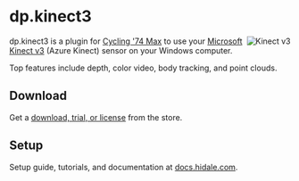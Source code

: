 # dp.kinect3

<img align="right" src="https://user-images.githubusercontent.com/679350/92308029-f2755800-ef9a-11ea-9e80-d133662376d1.jpg" alt="Kinect v3"/>

dp.kinect3
is a plugin for [Cycling '74 Max](https://cycling74.com/) to use your
[Microsoft Kinect v3](https://azure.microsoft.com/products/kinect-dk/) (Azure Kinect)
sensor on your Windows computer.

Top features include depth, color video, body tracking, and point clouds.

## Download

Get a [download, trial, or license](https://hidale.com/shop/dp-kinect3/)
from the store.

## Setup

Setup guide, tutorials, and documentation at [docs.hidale.com](https://docs.hidale.com).
